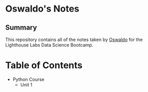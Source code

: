 # Oswaldo's Notes

## Summary 

This repository contains all of the notes taken by [Oswaldo](https://github.com/OswaldoU) for the Lighthouse Labs Data Science Bootcamp.


# Table of Contents 
* Python Course
    * Unit 1  